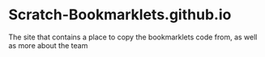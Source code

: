 # Scratch-Bookmarklets.github.io
The site that contains a place to copy the bookmarklets code from, as well as more about the team
